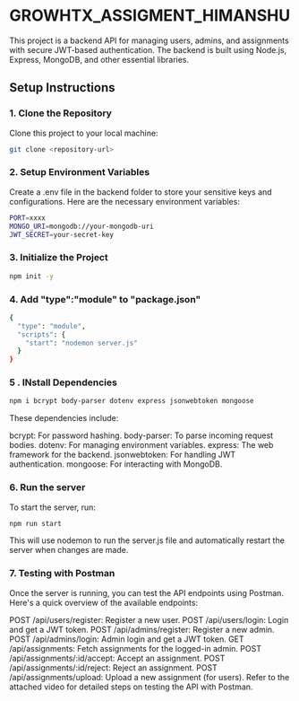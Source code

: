 # GROWHTX_ASSIGMENT_HIMANSHU

This project is a backend API for managing users, admins, and assignments with secure JWT-based authentication. The backend is built using Node.js, Express, MongoDB, and other essential libraries.

## Setup Instructions

### 1. Clone the Repository
Clone this project to your local machine:

```bash
git clone <repository-url>
```

### 2. Setup Environment Variables
Create a .env file in the backend folder to store your sensitive keys and configurations. Here are the necessary environment variables:

```bash
PORT=xxxx
MONGO_URI=mongodb://your-mongodb-uri
JWT_SECRET=your-secret-key
```

### 3. Initialize the Project

```bash
npm init -y
```

### 4. Add "type":"module" to "package.json"

```bash
{
  "type": "module",
  "scripts": {
    "start": "nodemon server.js"
  }
}
```
### 5 . INstall Dependencies

```bash
npm i bcrypt body-parser dotenv express jsonwebtoken mongoose
```
These dependencies include:

bcrypt: For password hashing.
body-parser: To parse incoming request bodies.
dotenv: For managing environment variables.
express: The web framework for the backend.
jsonwebtoken: For handling JWT authentication.
mongoose: For interacting with MongoDB.


### 6. Run the server
To start the server, run:
```bash
npm run start
```
This will use nodemon to run the server.js file and automatically restart the server when changes are made.


### 7. Testing with Postman
Once the server is running, you can test the API endpoints using Postman. Here's a quick overview of the available endpoints:

POST /api/users/register: Register a new user.
POST /api/users/login: Login and get a JWT token.
POST /api/admins/register: Register a new admin.
POST /api/admins/login: Admin login and get a JWT token.
GET /api/assignments: Fetch assignments for the logged-in admin.
POST /api/assignments/:id/accept: Accept an assignment.
POST /api/assignments/:id/reject: Reject an assignment.
POST /api/assignments/upload: Upload a new assignment (for users).
Refer to the attached video for detailed steps on testing the API with Postman.



